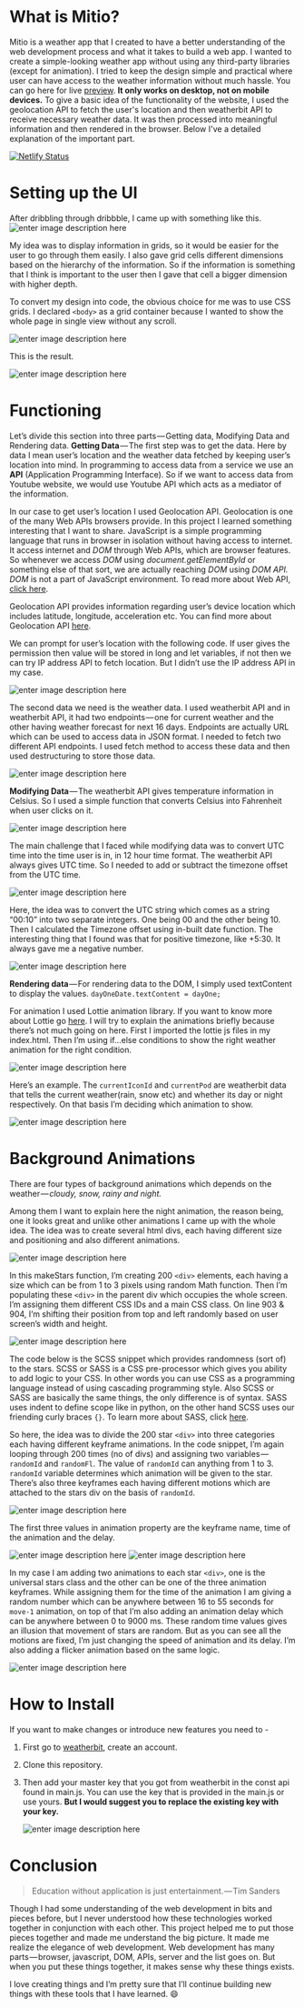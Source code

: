 
# What is Mitio?
Mitio is a weather app that I created to have a better understanding of the web development process and what it takes to build a web app. I wanted to create a simple-looking weather app without using any third-party libraries (except for animation). I tried to keep the design simple and practical where user can have access to the weather information without much hassle. You can go here for live [preview](https://weathertestapp.netlify.app). **It only works on desktop, not on mobile devices.**
To give a basic idea of the functionality of the website, I used the geolocation API to fetch the user's location and then weatherbit API to receive necessary weather data. It was then processed into meaningful information and then rendered in the browser. Below I've a detailed explanation of the important part.

[![Netlify Status](https://api.netlify.com/api/v1/badges/2fe72a73-cba2-46a8-9972-7197c7a9e699/deploy-status)](https://weathertestapp.netlify.app/)

# Setting up the UI

After dribbling through dribbble, I came up with something like this.
![enter image description here](https://cdn-images-1.medium.com/max/1000/1*ziiH3zlUDEiKd0oTkeIYMw.jpeg)

My idea was to display information in grids, so it would be easier for the user to go through them easily. I also gave grid cells different dimensions based on the hierarchy of the information. So if the information is something that I think is important to the user then I gave that cell a bigger dimension with higher depth.

To convert my design into code, the obvious choice for me was to use CSS grids. I declared `<body>` as a grid container because I wanted to show the whole page in single view without any scroll.

![enter image description here](https://cdn-images-1.medium.com/max/1000/1*O63nRqR5Aj8e9w6u-g9Y3w.png)

This is the result.

![enter image description here](https://cdn-images-1.medium.com/max/1000/1*br2M9mjBzVirFCCOxPd3xw.png)

# Functioning

Let’s divide this section into three parts — Getting data, Modifying Data and Rendering data.
**Getting Data** — The first step was to get the data. Here by data I mean user’s location and the weather data fetched by keeping user’s location into mind. In programming to access data from a service we use an **API** (Application Programming Interface). So if we want to access data from Youtube website, we would use Youtube API which acts as a mediator of the information.

In our case to get user’s location I used Geolocation API. Geolocation is one of the many Web APIs browsers provide. In this project I learned something interesting that I want to share. JavaScript is a simple programming language that runs in browser in isolation without having access to internet. It access internet and _DOM_ through Web APIs, which are browser features. So whenever we access _DOM_ using _document.getElementById_ or something else of that sort, we are actually reaching _DOM_ using _DOM API. DOM_ is not a part of JavaScript environment. To read more about Web API, [click here](https://developer.mozilla.org/en-US/docs/Web/Reference/API).

Geolocation API provides information regarding user’s device location which includes latitude, longitude, acceleration etc. You can find more about Geolocation API [here](https://developer.mozilla.org/en-US/docs/Web/API/Geolocation_API).

We can prompt for user’s location with the following code. If user gives the permission then value will be stored in long and let variables, if not then we can try IP address API to fetch location. But I didn’t use the IP address API in my case.

![enter image description here](https://cdn-images-1.medium.com/max/1000/1*pCwpxqBU-dhOmw61Wd8kDw.png)

The second data we need is the weather data. I used weatherbit API and in weatherbit API, it had two endpoints — one for current weather and the other having weather forecast for next 16 days. Endpoints are actually URL which can be used to access data in JSON format. I needed to fetch two different API endpoints. I used fetch method to access these data and then used destructuring to store those data.

![enter image description here](https://cdn-images-1.medium.com/max/1000/1*HiZB8Qk2jIVPyndlu80AuQ.png)

**Modifying Data** — The weatherbit API gives temperature information in Celsius. So I used a simple function that converts Celsius into Fahrenheit when user clicks on it.

![enter image description here](https://cdn-images-1.medium.com/max/1000/1*_u6vE6XoQNbeH4rtDefcLA.png)

The main challenge that I faced while modifying data was to convert UTC time into the time user is in, in 12 hour time format. The weatherbit API always gives UTC time. So I needed to add or subtract the timezone offset from the UTC time.

![enter image description here](https://cdn-images-1.medium.com/max/1000/1*EBf1M7n-73KZEUttivtjfQ.png)

Here, the idea was to convert the UTC string which comes as a string “00:10” into two separate integers. One being 00 and the other being 10. Then I calculated the Timezone offset using in-built date function. The interesting thing that I found was that for positive timezone, like +5:30. It always gave me a negative number.

![enter image description here](https://cdn-images-1.medium.com/max/1000/1*XbyrpVodfWm4aDhYdhUx6w.png)

**Rendering data** — For rendering data to the DOM, I simply used textContent to display the values. `dayOneDate.textContent = dayOne;`

For animation I used Lottie animation library. If you want to know more about Lottie go [here](https://lottiefiles.com/what-is-lottie). I will try to explain the animations briefly because there’s not much going on here. First I imported the lottie js files in my index.html. Then I’m using if…else conditions to show the right weather animation for the right condition.

![enter image description here](https://cdn-images-1.medium.com/max/1000/1*6fg-MRB01SUCxDEOEhbK_Q.png)

Here’s an example. The `currentIconId` and `currentPod` are weatherbit data that tells the current weather(rain, snow etc) and whether its day or night respectively. On that basis I’m deciding which animation to show.

![enter image description here](https://cdn-images-1.medium.com/max/1000/1*2GNHh8fjejVBmxUjhRkt9Q.gif)

# Background Animations

There are four types of background animations which depends on the weather — *cloudy, snow, rainy and night.*

Among them I want to explain here the night animation, the reason being, one it looks great and unlike other animations I came up with the whole idea. The idea was to create several html divs, each having different size and positioning and also different animations.

![enter image description here](https://cdn-images-1.medium.com/max/1000/1*j3zoOz87We2TVgSPUQSA6w.png)

In this makeStars function, I’m creating 200 `<div>` elements, each having a size which can be from 1 to 3 pixels using random Math function. Then I’m populating these `<div>` in the parent div which occupies the whole screen. I’m assigning them different CSS IDs and a main CSS class. On line 903 & 904, I’m shifting their position from top and left randomly based on user screen’s width and height.

![enter image description here](https://cdn-images-1.medium.com/max/1000/1*aOq314jpT70d6YlBAit1hA.png)

The code below is the SCSS snippet which provides randomness (sort of) to the stars. SCSS or SASS is a CSS pre-processor which gives you ability to add logic to your CSS. In other words you can use CSS as a programming language instead of using cascading programming style. Also SCSS or SASS are basically the same things, the only difference is of syntax. SASS uses indent to define scope like in python, on the other hand SCSS uses our friending curly braces `{}`. To learn more about SASS, click [here](https://sass-lang.com/guide).

So here, the idea was to divide the 200 star `<div>` into three categories each having different keyframe animations. In the code snippet, I’m again looping through 200 times (no of divs) and assigning two variables — `randomId` and `randomFl`. The value of `randomId` can anything from 1 to 3. `randomId` variable determines which animation will be given to the star. There’s also three keyframes each having different motions which are attached to the stars div on the basis of `randomId`.

![enter image description here](https://cdn-images-1.medium.com/max/1000/1*cSwAyVMIbXrq6PAJYLQOKA.png)

The first three values in animation property are the keyframe name, time of the animation and the delay.

![enter image description here](https://cdn-images-1.medium.com/max/1000/1*vnWTWxegLRjRMC2eu5Gvyw.png)
![enter image description here](https://cdn-images-1.medium.com/max/1000/1*YYdJZ7u5dyybKuFp4Zth0g.png)

In my case I am adding two animations to each star `<div>`, one is the universal stars class and the other can be one of the three animation keyframes. While assigning them for the time of the animation I am giving a random number which can be anywhere between 16 to 55 seconds for `move-1` animation, on top of that I’m also adding an animation delay which can be anywhere between 0 to 9000 ms. These random time values gives an illusion that movement of stars are random. But as you can see all the motions are fixed, I’m just changing the speed of animation and its delay. I’m also adding a flicker animation based on the same logic.

![enter image description here](https://cdn-images-1.medium.com/max/1000/1*pY7V56JkgSL9H3szrDIDQA.png)

# How to Install

If you want to make changes or introduce new features you need to - 

 1. First go to [weatherbit](https://www.weatherbit.io/api), create an account.
 2. Clone this repository. 
 3. Then add your master key that you got from
    weatherbit in the const api found in main.js. You can use the key
    that is provided in the main.js or use yours. **But I would suggest
    you to replace the existing key with your key.**
    
    ![enter image description here](https://s3.us-west-2.amazonaws.com/secure.notion-static.com/f29aeefb-d64d-4718-b0b1-34f6a66a9150/Untitled.png?X-Amz-Algorithm=AWS4-HMAC-SHA256&X-Amz-Credential=AKIAT73L2G45O3KS52Y5/20200908/us-west-2/s3/aws4_request&X-Amz-Date=20200908T122405Z&X-Amz-Expires=86400&X-Amz-Signature=d6220c42741a79d2a2a3f88e0f7655aad2f8df56b1d652e533a2ebed67ea5ad6&X-Amz-SignedHeaders=host&response-content-disposition=filename%20=%22Untitled.png%22)

# Conclusion

> Education without application is just entertainment. — Tim Sanders

Though I had some understanding of the web development in bits and pieces before, but I never understood how these technologies worked together in conjunction with each other. This project helped me to put those pieces together and made me understand the big picture. It made me realize the elegance of web development. Web development has many parts — browser, javascript, DOM, APIs, server and the list goes on. But when you put these things together, it makes sense why these things exists.

I love creating things and I’m pretty sure that I’ll continue building new things with these tools that I have learned. 😄
